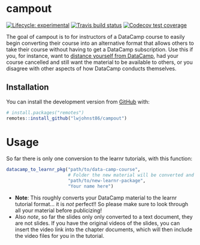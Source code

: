 
<!-- README.md is generated from README.Rmd. Please edit that file -->

# campout

<!-- badges: start -->

[![Lifecycle:
experimental](https://img.shields.io/badge/lifecycle-experimental-orange.svg)](https://www.tidyverse.org/lifecycle/#experimental)
[![Travis build
status](https://travis-ci.org/lwjohnst86/campout.svg?branch=master)](https://travis-ci.org/lwjohnst86/campout)
[![Codecov test
coverage](https://codecov.io/gh/lwjohnst86/campout/branch/master/graph/badge.svg)](https://codecov.io/gh/lwjohnst86/campout?branch=master)
<!-- badges: end -->

The goal of campout is to for instructors of a DataCamp course to easily
begin converting their course into an alternative format that allows
others to take their course without having to get a DataCamp
subscription. Use this if you, for instance, want to [distance yourself
from DataCamp](https://noamross.github.io/datacamp-sexual-assault/), had
your course cancelled and still want the material to be available to
others, or you disagree with other aspects of how DataCamp conducts
themselves.

## Installation

You can install the development version from
[GitHub](https://github.com/) with:

``` r
# install.packages("remotes")
remotes::install_github("lwjohnst86/campout")
```

# Usage

So far there is only one conversion to the learnr tutorials, with this
function:

``` r
datacamp_to_learnr_pkg("path/to/data-camp-course",
                       # Folder the new material will be converted and saved to.
                       "path/to/new-learnr-package",
                       "Your name here")
```

  - **Note**: This roughly converts your DataCamp material to the learnr
    tutorial format… it is *not* perfect\!\! So please make sure to look
    through all your material before publicizing\!
  - Also *note*, so far the slides only only converted to a text
    document, they are not slides. If you have the original videos of
    the slides, you can insert the video link into the chapter
    documents, which will then include the video files for you in the
    tutorial.
